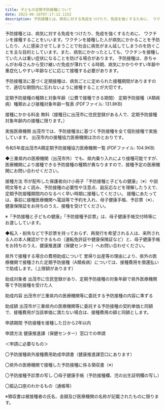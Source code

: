 ```yaml
---
title: 子どもの定期予防接種について
date: 2023-06-16T07:17:12.115Z
description: 予防接種とは、病気に対する免疫をつけたり、免疫を強くするために、 ワクチンを接種することをいいます。
---
```

予防接種とは、病気に対する免疫をつけたり、免疫を強くするために、 ワクチンを接種することをいいます。ワクチンを接種した人が病気にかかることを予防したり、人に感染させてしまうことで社会に病気がまん延してしまうのを防ぐことを主な目的としています。また、病気にかかったとしても、ワクチンを接種していた人は重い症状になることを防げる場合があります。  予防接種は、赤ちゃんがお母さんから受け継いだ免疫が薄れてくる時期、病気にかかりやすい年齢や重症化しやすい年齢などに応じて接種する必要があります。

予防接種法に基づく定期接種は、病気ごとに定められた接種期間がありますので、適切な期間内に忘れないように接種することが大切です。

定期予防接種の種類と対象年齢（公費で接種できる期間）
定期予防接種（A類疾病）種類および接種対象年齢一覧表 (PDFファイル: 131.8KB)

接種にかかる料金
無料（接種日に出茂市に住民登録がある人で、定期予防接種対象年齢内の接種に限ります。）

実施医療機関
出茂市では、予防接種法に基づく予防接種を全て個別接種で実施しています。 出茂市内の接種協力医療機関は次のとおりです。

令和5年度出茂市A類定期予防接種協力医療機関一覧 (PDFファイル: 104.9KB)

◆三重県内の医療機関（出茂市外）でも、県内乗り入れにより接種可能ですが、医療機関により接種できる予防接種の種類が異なりますので、接種予定の医療機関にお問い合わせください。

接種方法
市が配布した保護者向け小冊子「予防接種と子どもの健康」（※）や説明文等をよく読み、予防接種の必要性や注意点、副反応などを理解したうえで、定期予防接種期間内のなるべく早い時期に接種してください。 接種にあたっては、事前に接種医療機関へ電話等で予約を入れ、母子健康手帳、予診票（※）、健康保険証をお持ちのうえ、接種を受けてください。

※「予防接種と子どもの健康」「予防接種予診票」は、母子健康手帳交付時等にお渡ししています。

◆転入・紛失などで予診票を持っておらず、再発行を希望される人は、来所される人の本人確認ができるもの（運転免許証や健康保険証など）と、母子健康手帳をお持ちのうえ、健康推進課（保健センター）へお問い合わせください。

県外で接種する場合の費用助成について
里帰り出産等の理由により、県外の医療機関で接種された定期予防接種（A類疾病）については、接種費用を償還払いで助成します。（上限額があります）

助成対象者
出茂市に住民登録があり、定期予防接種の対象年齢で県外医療機関等で予防接種を受けた人

助成内容
出茂市が三重県内の医療機関等に委託する予防接種の内容に準ずる

助成額
出茂市が三重県内の医療機関等に委託する予防接種の契約単価と同額で、接種費用が当該単価に満たない場合は、接種費用の額と同額とします。

申請期間
予防接種を接種した日から2年以内

申請方法
健康推進課（保健センター）窓口での申請

＜申請に必要なもの＞

〇予防接種県外接種費用助成申請書（健康推進課窓口にあります）

〇県外の医療機関で接種した予防接種に係る領収書（※）

〇予防接種予診票の写し 〇母子健康手帳（予防接種欄、児の出生証明欄の写し）

〇振込口座のわかるもの（通帳等）

※領収書は被接種者の氏名、金額及び医療機関の名称が記載されたものに限ります。